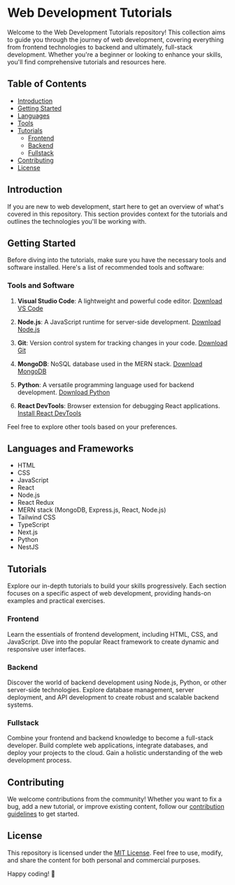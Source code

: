 # Web Development Tutorials

Welcome to the Web Development Tutorials repository! This collection aims to guide you through the journey of web development, covering everything from frontend technologies to backend and ultimately, full-stack development. Whether you're a beginner or looking to enhance your skills, you'll find comprehensive tutorials and resources here.

## Table of Contents

- [Introduction](#introduction)
- [Getting Started](#getting-started)
- [Languages](#languages)
- [Tools](#tools)
- [Tutorials](#tutorials)
  - [Frontend](#frontend)
  - [Backend](#backend)
  - [Fullstack](#fullstack)
- [Contributing](#contributing)
- [License](#license)

## Introduction

If you are new to web development, start here to get an overview of what's covered in this repository. This section provides context for the tutorials and outlines the technologies you'll be working with.

## Getting Started

Before diving into the tutorials, make sure you have the necessary tools and software installed. Here's a list of recommended tools and software:

### Tools and Software

1. **Visual Studio Code**: A lightweight and powerful code editor. [Download VS Code](https://code.visualstudio.com/)

2. **Node.js**: A JavaScript runtime for server-side development. [Download Node.js](https://nodejs.org/)

3. **Git**: Version control system for tracking changes in your code. [Download Git](https://git-scm.com/)

4. **MongoDB**: NoSQL database used in the MERN stack. [Download MongoDB](https://www.mongodb.com/try/download/community)

5. **Python**: A versatile programming language used for backend development. [Download Python](https://www.python.org/downloads/)

6. **React DevTools**: Browser extension for debugging React applications. [Install React DevTools](https://reactjs.org/blog/2015/09/02/new-react-developer-tools.html)

Feel free to explore other tools based on your preferences.

## Languages and Frameworks

- HTML
- CSS
- JavaScript
- React
- Node.js
- React Redux
- MERN stack (MongoDB, Express.js, React, Node.js)
- Tailwind CSS
- TypeScript
- Next.js
- Python
- NestJS

## Tutorials

Explore our in-depth tutorials to build your skills progressively. Each section focuses on a specific aspect of web development, providing hands-on examples and practical exercises.

### Frontend

Learn the essentials of frontend development, including HTML, CSS, and JavaScript. Dive into the popular React framework to create dynamic and responsive user interfaces.

### Backend

Discover the world of backend development using Node.js, Python, or other server-side technologies. Explore database management, server deployment, and API development to create robust and scalable backend systems.

### Fullstack

Combine your frontend and backend knowledge to become a full-stack developer. Build complete web applications, integrate databases, and deploy your projects to the cloud. Gain a holistic understanding of the web development process.

## Contributing

We welcome contributions from the community! Whether you want to fix a bug, add a new tutorial, or improve existing content, follow our [contribution guidelines](CONTRIBUTING.md) to get started.

## License

This repository is licensed under the [MIT License](LICENSE). Feel free to use, modify, and share the content for both personal and commercial purposes.

Happy coding! 🚀

